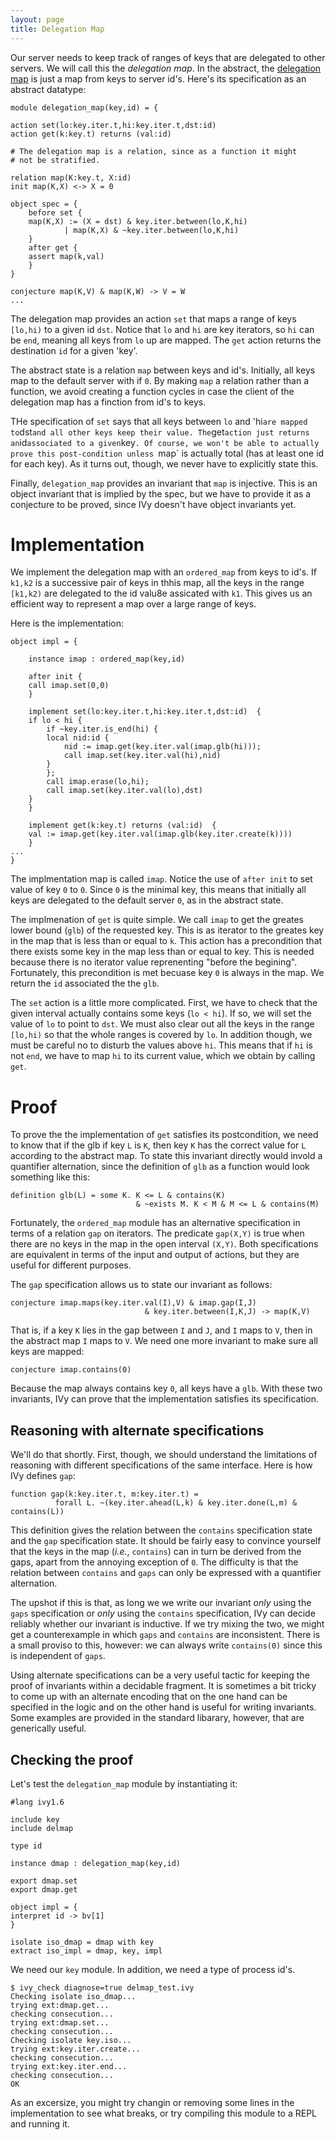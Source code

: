 ```yaml
---
layout: page
title: Delegation Map
---
```


Our server needs to keep track of ranges of keys that are delegated to
other servers. We will call this the *delegation map*. In the
abstract, the [delegation map](delmap.ivy) is just a map from keys to
server id's. Here's its specification as an abstract datatype:

    module delegation_map(key,id) = {

	action set(lo:key.iter.t,hi:key.iter.t,dst:id)
	action get(k:key.t) returns (val:id)

	# The delegation map is a relation, since as a function it might
	# not be stratified.

	relation map(K:key.t, X:id)
	init map(K,X) <-> X = 0

	object spec = {
	    before set {
		map(K,X) := (X = dst) & key.iter.between(lo,K,hi)
			    | map(K,X) & ~key.iter.between(lo,K,hi)
	    }
	    after get {
		assert map(k,val)
	    }
	}

	conjecture map(K,V) & map(K,W) -> V = W
	...

The delegation map provides an action `set` that maps a range of keys
`[lo,hi)` to a given id `dst`. Notice that `lo` and `hi` are key
iterators, so `hi` can be `end`, meaning all keys from `lo` up are
mapped. The `get` action returns the destination `id` for a given 'key'.

The abstract state is a relation `map` between keys and id's. Initially,
all keys map to the default server with if `0`. By making `map` a relation
rather than a function, we avoid creating a function cycles in case the client
of the delegation map has a finction from id's to keys. 

THe specification of `set` says that all keys between `lo` and 'hi`
are mapped to `dst` and all other keys keep their value. The `get`
action just returns an `id` associated to a given `key`. Of course, we
won't be able to actually prove this post-condition unless `map` is
actually total (has at least one id for each key). As it turns out,
though, we never have to explicitly state this.

Finally, `delegation_map` provides an invariant that `map` is
injective.  This is an object invariant that is implied by the spec,
but we have to provide it as a conjecture to be proved, since IVy
doesn't have object invariants yet.

# Implementation

We implement the delegation map with an `ordered_map` from keys to
id's. If `k1,k2` is a successive pair of keys in thhis map, all the
keys in the range `[k1,k2)` are delegated to the id valu8e assicated
with `k1`. This gives us an efficient way to represent a map over a
large range of keys.

Here is the implementation:

	object impl = {

	    instance imap : ordered_map(key,id)

	    after init {
		call imap.set(0,0)
	    }

	    implement set(lo:key.iter.t,hi:key.iter.t,dst:id)  {
		if lo < hi {
		    if ~key.iter.is_end(hi) {
			local nid:id {
			    nid := imap.get(key.iter.val(imap.glb(hi)));
			    call imap.set(key.iter.val(hi),nid)
			}
		    };
		    call imap.erase(lo,hi);
		    call imap.set(key.iter.val(lo),dst)
		}
	    }

	    implement get(k:key.t) returns (val:id)  {
		val := imap.get(key.iter.val(imap.glb(key.iter.create(k))))
	    }
	...
 	}

The implmentation map is called `imap`.  Notice the use of `after
init` to set value of key `0` to `0`. Since `0` is the minimal key,
this means that initially all keys are delegated to the default server
`0`, as in the abstract state.

The implmenation of `get` is quite simple. We call `imap` to get the
greates lower bound (`glb`) of the requested key. This is as iterator
to the greates key in the map that is less than or equal to `k`. This
action has a precondition that there exists some key in the map less
than or equal to key. This is needed because there is no iterator
value reprenenting "before the begining". Fortunately, this
precondition is met becuase key `0` is always in the map. We return
the `id` associated the the `glb`.

The `set` action is a little more complicated. First, we have to check
that the given interval actually contains some keys (`lo < hi`). If
so, we will set the value of `lo` to point to `dst`. We must also
clear out all the keys in the range `[lo,hi)` so that the whole ranges
is covered by `lo`. In addition though, we must be careful no to disturb the 
values above `hi`. This means that if `hi` is not `end`, we have to map
`hi` to its current value, which we obtain by calling `get`. 

# Proof

To prove the the implementation of `get` satisfies its postcondition,
we need to know that if the glb if key `L` is `K`, then key `K` has
the correct value for `L` according to the abstract map. To state this invariant
directly would invold a quantifier alternation, since the definition of 
`glb` as a function would look something like this:

    definition glb(L) = some K. K <= L & contains(K) 
                                & ~exists M. K < M & M <= L & contains(M)

Fortunately, the `ordered_map` module has an alternative specification
in terms of a relation `gap` on iterators. The predicate `gap(X,Y)` is
true when there are no keys in the map in the open interval `(X,Y)`.
Both specifications are equivalent in terms of the input and output of
actions, but they are useful for different purposes.

The `gap` specification allows us to state our invariant as follows:

    conjecture imap.maps(key.iter.val(I),V) & imap.gap(I,J)
                                  & key.iter.between(I,K,J) -> map(K,V)

That is, if a key `K` lies in the gap between `I` and `J`, and `I`
maps to `V`, then in the abstract map `I` maps to `V`. We need one more 
invariant to make sure all keys are mapped:

    conjecture imap.contains(0)

Because the map always contains key `0`, all keys have a `glb`. With
these two invariants, IVy can prove that the implementation satisfies
its specification.  

## Reasoning with alternate specifications

We'll do that shortly. First, though, we should understand the limitations
of reasoning with different specifications of the same interface. Here is
how IVy defines `gap`:

    function gap(k:key.iter.t, m:key.iter.t) =
              forall L. ~(key.iter.ahead(L,k) & key.iter.done(L,m) & contains(L))

This definition gives the relation between the `contains`
specification state and the `gap` specification state. It should be
fairly easy to convince yourself that the keys in the map (*i.e.*,
`contains`) can in turn be derived from the gaps, apart from the
annoying exception of `0`. The difficulty is that the relation between
`contains` and `gaps` can only be expressed with a quantifier
alternation.

The upshot if this is that, as long we we write our invariant *only*
using the `gaps` specification or *only* using the `contains`
specification, IVy can decide reliably whether our invariant is
inductive. If we try mixing the two, we might get a counterexample in
which `gaps` and `contains` are inconsistent. There is a small proviso
to this, however: we can always write `contains(0)` since this is
independent of `gaps`.

Using alternate specifications can be a very useful tactic for keeping
the proof of invariants within a decidable fragment. It is sometimes a
bit tricky to come up with an alternate encoding that on the one hand
can be specified in the logic and on the other hand is useful for
writing invariants. Some examples are provided in the standard
libarary, however, that are generically useful.

## Checking the proof

Let's test the `delegation_map` module by instantiating it:

    #lang ivy1.6

    include key
    include delmap

    type id

    instance dmap : delegation_map(key,id)

    export dmap.set
    export dmap.get

    object impl = {
	interpret id -> bv[1]
    }

    isolate iso_dmap = dmap with key
    extract iso_impl = dmap, key, impl

We need our `key` module. In addition, we need a type of process id's. 

    $ ivy_check diagnose=true delmap_test.ivy 
    Checking isolate iso_dmap...
    trying ext:dmap.get...
    checking consecution...
    trying ext:dmap.set...
    checking consecution...
    Checking isolate key.iso...
    trying ext:key.iter.create...
    checking consecution...
    trying ext:key.iter.end...
    checking consecution...
    OK

As an excersize, you might try changin or removing some lines in the
implementation to see what breaks, or try compiling this module to a
REPL and running it.





